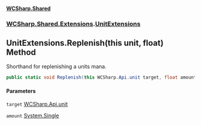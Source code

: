 #### [WCSharp.Shared](README.md 'README')
### [WCSharp.Shared.Extensions](WCSharp.Shared.Extensions.md 'WCSharp.Shared.Extensions').[UnitExtensions](WCSharp.Shared.Extensions.UnitExtensions.md 'WCSharp.Shared.Extensions.UnitExtensions')

## UnitExtensions.Replenish(this unit, float) Method

Shorthand for replenishing a units mana.

```csharp
public static void Replenish(this WCSharp.Api.unit target, float amount);
```
#### Parameters

<a name='WCSharp.Shared.Extensions.UnitExtensions.Replenish(thisWCSharp.Api.unit,float).target'></a>

`target` [WCSharp.Api.unit](https://docs.microsoft.com/en-us/dotnet/api/WCSharp.Api.unit 'WCSharp.Api.unit')

<a name='WCSharp.Shared.Extensions.UnitExtensions.Replenish(thisWCSharp.Api.unit,float).amount'></a>

`amount` [System.Single](https://docs.microsoft.com/en-us/dotnet/api/System.Single 'System.Single')